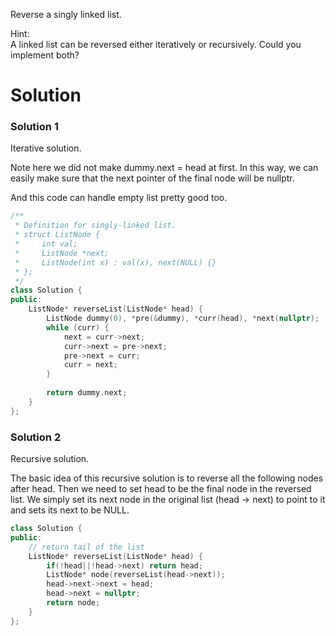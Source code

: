 Reverse a singly linked list.

Hint:  
A linked list can be reversed either iteratively or recursively. Could you implement both?  

# Solution

### Solution 1 

Iterative solution.

Note here we did not make dummy.next = head at first. In this way, we can easily make sure that the next pointer of the final node will be nullptr.

And this code can handle empty list pretty good too.

```cpp
/**
 * Definition for singly-linked list.
 * struct ListNode {
 *     int val;
 *     ListNode *next;
 *     ListNode(int x) : val(x), next(NULL) {}
 * };
 */
class Solution {
public:
    ListNode* reverseList(ListNode* head) {
        ListNode dummy(0), *pre(&dummy), *curr(head), *next(nullptr);
        while (curr) {
            next = curr->next;
            curr->next = pre->next;
            pre->next = curr;
            curr = next;
        }
        
        return dummy.next;
    }
};
```

### Solution 2

Recursive solution.

The basic idea of this recursive solution is to reverse all the following nodes after head. Then we need to set head to be the final node in the reversed list. We simply set its next node in the original list (head -> next) to point to it and sets its next to be NULL.

```cpp
class Solution {
public:
    // return tail of the list
    ListNode* reverseList(ListNode* head) {
        if(!head||!head->next) return head;
        ListNode* node(reverseList(head->next));
        head->next->next = head;
        head->next = nullptr;
        return node;
    }
};
```
